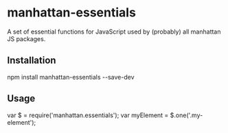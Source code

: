 # manhattan-essentials

A set of essential functions for JavaScript used by (probably) all manhattan JS
packages.


## Installation

npm install manhattan-essentials --save-dev


## Usage

var $ = require('manhattan.essentials');
var myElement = $.one('.my-element');